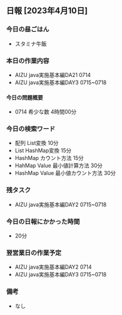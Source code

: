 ## 日報 [2023年4月10日]

### 今日の昼ごはん

* スタミナ牛飯

### 本日の作業内容

* AIZU java実施基本編DA21 0714
* AIZU java実施基本編DAY3 0715~0718
#### 今日の問題概要

* 0714 希少な数 4時間00分
### 今日の検索ワード

* 配列 List変換 10分
* List HashMap変換 15分
* HashMap カウント方法 15分
* HahMap Value 最小値計算方法 30分
* HashMap Value 最小値カウント方法 30分
### 残タスク

* AIZU java実施基本編DAY2 0715~0718
### 今日の日報にかかった時間

* 20分
### 翌営業日の作業予定

* AIZU java実施基本編DAY2 0714
* AIZU java実施基本編DAY3 0715~0718
### 備考
* なし
